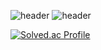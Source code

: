 ![header](https://capsule-render.vercel.app/api?type=waving&color=000000&height=200&section=header&text=JINSEOJANG&desc=Hello%20I'm&descAlignY=30&fontColor=ffffff&fontSize=48)
![header](https://capsule-render.vercel.app/api?type=waving&color=auto&height=300&section=header&text=capsule%20render&fontSize=90)

<!--
**jang6129/jang6129** is a ✨ _special_ ✨ repository because its `README.md` (this file) appears on your GitHub profile.

Here are some ideas to get you started:

- 🔭 I’m currently working on ...
- 🌱 I’m currently learning ...
- 👯 I’m looking to collaborate on ...
- 🤔 I’m looking for help with ...
- 💬 Ask me about ...
- 📫 How to reach me: ...
- 😄 Pronouns: ...
- ⚡ Fun fact: ...
-->

[![Solved.ac Profile](http://mazassumnida.wtf/api/v2/generate_badge?boj=jang6129)](https://solved.ac/jang6129/)
